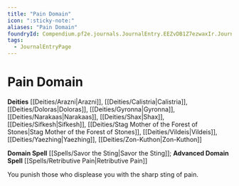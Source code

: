 ```yaml
---
title: "Pain Domain"
icon: ":sticky-note:"
aliases: "Pain Domain"
foundryId: Compendium.pf2e.journals.JournalEntry.EEZvDB1Z7ezwaxIr.JournalEntryPage.FtW1gtbHgO0KofPl
tags:
  - JournalEntryPage
---
```


# Pain Domain
**Deities** [[Deities/Arazni|Arazni]], [[Deities/Calistria|Calistria]], [[Deities/Doloras|Doloras]], [[Deities/Gyronna|Gyronna]], [[Deities/Narakaas|Narakaas]], [[Deities/Shax|Shax]], [[Deities/Sifkesh|Sifkesh]], [[Deities/Stag Mother of the Forest of Stones|Stag Mother of the Forest of Stones]], [[Deities/Vildeis|Vildeis]], [[Deities/Yaezhing|Yaezhing]], [[Deities/Zon-Kuthon|Zon-Kuthon]]

**Domain Spell** [[Spells/Savor the Sting|Savor the Sting]]; **Advanced Domain Spell** [[Spells/Retributive Pain|Retributive Pain]]

You punish those who displease you with the sharp sting of pain.